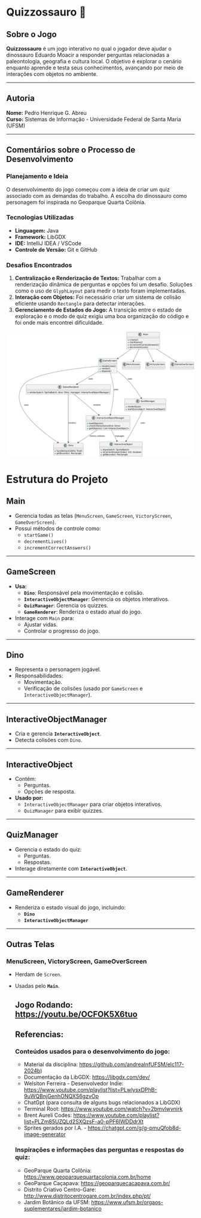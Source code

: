 # Quizzossauro 🦖

## Sobre o Jogo
**Quizzossauro** é um jogo interativo no qual o jogador deve ajudar o dinossauro Eduardo Moacir a responder perguntas relacionadas a paleontologia, geografia e cultura local. O objetivo é explorar o cenário enquanto aprende e testa seus conhecimentos, avançando por meio de interações com objetos no ambiente.

---

## Autoria
**Nome:** Pedro Henrique G. Abreu  
**Curso:** Sistemas de Informação - Universidade Federal de Santa Maria (UFSM)

---

## Comentários sobre o Processo de Desenvolvimento
### Planejamento e Ideia
O desenvolvimento do jogo começou com a ideia de criar um quiz associado com as demandas do trabalho. A escolha do dinossauro como personagem foi inspirada no Geoparque Quarta Colônia.

### Tecnologias Utilizadas
- **Linguagem:** Java
- **Framework:** LibGDX
- **IDE:** IntelliJ IDEA / VSCode
- **Controle de Versão:** Git e GitHub

### Desafios Encontrados
1. **Centralização e Renderização de Textos:** 
   Trabalhar com a renderização dinâmica de perguntas e opções foi um desafio. Soluções como o uso de `GlyphLayout` para medir o texto foram implementadas.
2. **Interação com Objetos:**
   Foi necessário criar um sistema de colisão eficiente usando `Rectangle` para detectar interações.
3. **Gerenciamento de Estados do Jogo:**
   A transição entre o estado de exploração e o modo de quiz exigiu uma boa organização do código e foi onde mais encontrei dificuldade.
   


![Diagrama de Classes](diagrama1.png)

# Estrutura do Projeto

## **Main**
- Gerencia todas as telas (`MenuScreen`, `GameScreen`, `VictoryScreen`, `GameOverScreen`).
- Possui métodos de controle como:
  - `startGame()`
  - `decrementLives()`
  - `incrementCorrectAnswers()`

---

## **GameScreen**
- **Usa:**
  - **`Dino`**: Responsável pela movimentação e colisão.
  - **`InteractiveObjectManager`**: Gerencia os objetos interativos.
  - **`QuizManager`**: Gerencia os quizzes.
  - **`GameRenderer`**: Renderiza o estado atual do jogo.
- Interage com `Main` para:
  - Ajustar vidas.
  - Controlar o progresso do jogo.

---

## **Dino**
- Representa o personagem jogável.
- Responsabilidades:
  - Movimentação.
  - Verificação de colisões (usado por `GameScreen` e `InteractiveObjectManager`).

---

## **InteractiveObjectManager**
- Cria e gerencia **`InteractiveObject`**.
- Detecta colisões com `Dino`.

---

## **InteractiveObject**
- Contém:
  - Perguntas.
  - Opções de resposta.
- **Usado por:**
  - `InteractiveObjectManager` para criar objetos interativos.
  - `QuizManager` para exibir quizzes.

---

## **QuizManager**
- Gerencia o estado do quiz:
  - Perguntas.
  - Respostas.
- Interage diretamente com **`InteractiveObject`**.

---

## **GameRenderer**
- Renderiza o estado visual do jogo, incluindo:
  - **`Dino`**
  - **`InteractiveObjectManager`**

---

## **Outras Telas**
### **MenuScreen**, **VictoryScreen**, **GameOverScreen**
- Herdam de `Screen`.
- Usadas pelo **`Main`**.

   ## Jogo Rodando: https://youtu.be/OCFOK5X6tuo



   ## Referencias:
   ### Conteúdos usados para o desenvolvimento do jogo:
   - Material da disciplina: https://github.com/andreaInfUFSM/elc117-2024b)
   - Documentação da LibGDX: https://libgdx.com/dev/
   - Welsiton Ferreira - Desenvolvedor Indie: https://www.youtube.com/playlist?list=PLwlysxDPhB-9uWQBnjGenhONQXS6gzvOp
   - ChatGpt (para consulta de alguns bugs relacionados a LibGDX)
   - Terminal Root: https://www.youtube.com/watch?v=2bmvlwvnirk
   - Brent Aureli Codes: https://www.youtube.com/playlist?list=PLZm85UZQLd2SXQzsF-a0-pPF6IWDDdrXt
   - Sprites gerados por I.A. - https://chatgpt.com/g/g-pmuQfob8d-image-generator

   ### Inspirações e informações das perguntas e respostas do quiz:
   - GeoParque Quarta Colônia: https://www.geoparquequartacolonia.com.br/home
   - GeoParque Caçapava: https://geoparquecacapava.com.br/
   - Distrito Criativo Centro-Gare: http://www.distritocentrogare.com.br/index.php/pt/
   - Jardim Botânico da UFSM: https://www.ufsm.br/orgaos-suplementares/jardim-botanico
